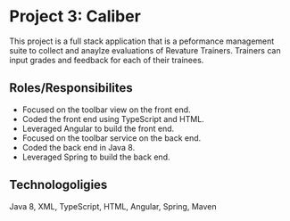 # Project 3: Caliber
This project is a full stack application that is a peformance management suite to collect and anaylze evaluations of Revature Trainers. Trainers can input grades and feedback for each of their trainees.

## Roles/Responsibilites
* Focused on the toolbar view on the front end.
* Coded the front end using TypeScript and HTML.
* Leveraged Angular to build the front end.
* Focused on the toolbar service on the back end.
* Coded the back end in Java 8.
* Leveraged Spring to build the back end.


## Technologoligies
Java 8, XML, TypeScript, HTML, Angular, Spring, Maven

